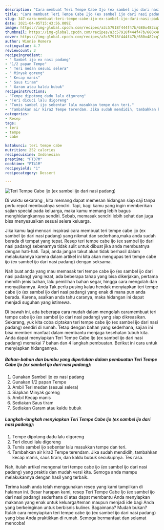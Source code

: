 ```yaml
---
description: "Cara membuat Teri Tempe Cabe Ijo (ex sambel ijo dari nasi padang) Sederhana Untuk Jualan"
title: "Cara membuat Teri Tempe Cabe Ijo (ex sambel ijo dari nasi padang) Sederhana Untuk Jualan"
slug: 347-cara-membuat-teri-tempe-cabe-ijo-ex-sambel-ijo-dari-nasi-padang-sederhana-untuk-jualan
date: 2021-04-05T15:43:56.009Z
image: https://img-global.cpcdn.com/recipes/a3c57918f444f47b/680x482cq70/teri-tempe-cabe-ijo-ex-sambel-ijo-dari-nasi-padang-foto-resep-utama.jpg
thumbnail: https://img-global.cpcdn.com/recipes/a3c57918f444f47b/680x482cq70/teri-tempe-cabe-ijo-ex-sambel-ijo-dari-nasi-padang-foto-resep-utama.jpg
cover: https://img-global.cpcdn.com/recipes/a3c57918f444f47b/680x482cq70/teri-tempe-cabe-ijo-ex-sambel-ijo-dari-nasi-padang-foto-resep-utama.jpg
author: Winnie Romero
ratingvalue: 4.7
reviewcount: 3
recipeingredient:
- " Sambel ijo ex nasi padang"
- "1/2 papan Tempe"
- " Teri medan sesuai selera"
- " Minyak goreng"
- " Kecap manis"
- " Saus tiram"
- " Garam atau kaldu bubuk"
recipeinstructions:
- "Tempe dipotong dadu lalu digoreng"
- "Teri dicuci lalu digoreng"
- "Tumis sambel ijo sebentar lalu masukkan tempe dan teri."
- "Tambahkan air kira2 Tempe terendam. Jika sudah mendidih, tambahkan kecap manis, saus tiram, dan kaldu bubuk secukupnya. Tes rasa."
categories:
- Resep
tags:
- teri
- tempe
- cabe

katakunci: teri tempe cabe 
nutrition: 252 calories
recipecuisine: Indonesian
preptime: "PT37M"
cooktime: "PT41M"
recipeyield: "1"
recipecategory: Dessert

---
```



![Teri Tempe Cabe Ijo (ex sambel ijo dari nasi padang)](https://img-global.cpcdn.com/recipes/a3c57918f444f47b/680x482cq70/teri-tempe-cabe-ijo-ex-sambel-ijo-dari-nasi-padang-foto-resep-utama.jpg)

Di waktu  sekarang , kita memang dapat memesan hidangan siap saji tanpa perlu repot membuatnya sendiri. Tapi, bagi kamu yang ingin memberikan sajian special pada keluarga, maka kamu memang lebih bagus menghidangkannya sendiri. Sebab, memasak sendiri lebih sehat dan juga bisa menyesuaikan sesuai selera keluarga.

Jika kamu lagi mencari inspirasi cara membuat teri tempe cabe ijo (ex sambel ijo dari nasi padang) yang nikmat dan sederhana,maka anda sudah berada di tempat yang tepat. Resep teri tempe cabe ijo (ex sambel ijo dari nasi padang)  sebenarnya tidak sulit untuk dibuat jika anda membuatnya dengan hati-hati. Tapi, anda jangan takut akan tidak berhasil dalam melakukannya 
karena dalam artikel ini kita akan mengupas teri tempe cabe ijo (ex sambel ijo dari nasi padang) dengan seksama.  



Nah buat anda yang mau memasak teri tempe cabe ijo (ex sambel ijo dari nasi padang) yang lezat, ada beberapa tahap yang bisa dikerjakan, pertama memilih jenis bahan, lalu pemilihan bahan segar, hingga cara mengolah dan menyajikannya. Anda Tak perlu pusing kalau hendak menyiapkan teri tempe cabe ijo (ex sambel ijo dari nasi padang) yang enak di mana pun anda berada. Karena, asalkan anda  tahu caranya, maka hidangan ini dapat menjadi suguhan yang istimewa.

Di bawah ini, ada beberapa cara mudah dalam mengolah caramembuat teri tempe cabe ijo (ex sambel ijo dari nasi padang) yang siap dikreasikan. Sekarang, yuk kita coba ciptakan teri tempe cabe ijo (ex sambel ijo dari nasi padang) sendiri di rumah. Tetap dengan bahan yang sederhana, sajian ini bisa memberi manfaat dalam membantu menjaga kesehatan tubuh kita. Anda dapat menyiapkan Teri Tempe Cabe Ijo (ex sambel ijo dari nasi padang) memakai 7 bahan dan 4 langkah pembuatan. Berikut ini cara untuk menyiapkan hidangannya.

<!--inarticleads1-->

##### Bahan-bahan dan bumbu yang diperlukan dalam pembuatan Teri Tempe Cabe Ijo (ex sambel ijo dari nasi padang):

1. Gunakan  Sambel ijo ex nasi padang
1. Gunakan 1/2 papan Tempe
1. Ambil  Teri medan (sesuai selera)
1. Siapkan  Minyak goreng
1. Ambil  Kecap manis
1. Sediakan  Saus tiram
1. Sediakan  Garam atau kaldu bubuk




<!--inarticleads2-->

##### Langkah-langkah menyiapkan Teri Tempe Cabe Ijo (ex sambel ijo dari nasi padang):

1. Tempe dipotong dadu lalu digoreng
1. Teri dicuci lalu digoreng
1. Tumis sambel ijo sebentar lalu masukkan tempe dan teri.
1. Tambahkan air kira2 Tempe terendam. Jika sudah mendidih, tambahkan kecap manis, saus tiram, dan kaldu bubuk secukupnya. Tes rasa.




Nah, itulah artikel mengenai  teri tempe cabe ijo (ex sambel ijo dari nasi padang)  yang praktis dan mudah versi kita. Semoga anda mampu melakukannya dengan hasil yang terbaik. 

Terima kasih anda telah menggunakan resep yang kami tampilkan di halaman ini. Besar harapan kami, resep  Teri Tempe Cabe Ijo (ex sambel ijo dari nasi padang) sederhana di atas dapat membantu Anda menyiapkan makanan yang enak untuk keluarga/teman maupun menjadi ide bagi Anda yang berkeinginan untuk berbisnis kuliner. Bagaimana? Mudah bukan? Itulah cara menyiapkan teri tempe cabe ijo (ex sambel ijo dari nasi padang) yang bisa Anda praktikkan di rumah. Semoga bermanfaat dan selamat mencoba!

